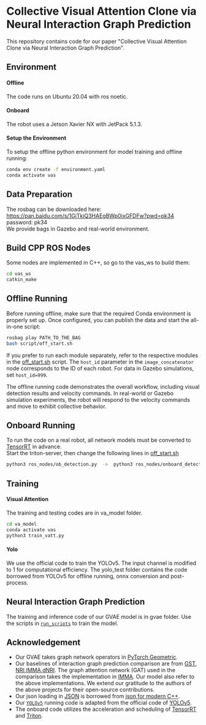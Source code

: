 # Collective Visual Attention Clone via Neural Interaction Graph Prediction
This repository contains code for our paper "Collective Visual Attention Clone via Neural Interaction Graph Prediction".

## Environment
#### Offline
The code runs on Ubuntu 20.04 with ros noetic.     
#### Onboard
The robot uses a Jetson Xavier NX with JetPack 5.1.3.

#### Setup the Environment
To setup the offline python environment for model training and offline running:     

```bash
conda env create -f environment.yaml
conda activate vas
```

## Data Preparation
The rosbag can be downloaded here:                 
https://pan.baidu.com/s/1GiTkiQ3HAEgBWp0ixGFDFw?pwd=pk34                    
password: pk34          
We provide bags in Gazebo and real-world environment.                     

## Build CPP ROS Nodes
Some nodes are implemented in C++, so go to the vas_ws to build them:         
```bash
cd vas_ws
catkin_make
```
## Offline Running
Before running offline, make sure that the required Conda environment is properly set up. Once configured, you can publish the data and start the all-in-one script:
```bash
rosbag play PATH_TO_THE_BAG
bash script/off_start.sh
```
If you prefer to run each module separately, refer to the respective modules in the [off_start.sh](./script/off_start.sh) script. The `host_id` parameter in the `image_concatenator` node corresponds to the ID of each robot. For data in Gazebo simulations, set `host_id=999`.              

The offline running code demonstrates the overall workflow, including visual detection results and velocity commands. In real-world or Gazebo simulation experiments, the robot will respond to the velocity commands and move to exhibit collective behavior.            

## Onboard Running
To run the code on a real robot, all network models must be converted to [TensorRT](https://github.com/NVIDIA/TensorRT) in advance.      
Start the triton-server, then change the following lines in [off_start.sh](./script/off_start.sh)
```bash
python3 ros_nodes/ob_detection.py  ->  python3 ros_nodes/onboard_detection.py
```

## Training
#### Visual Attention
The training and testing codes are in va_model folder.    
```bash
cd va_model
conda activate vas
python3 train_vatt.py
```

#### Yolo
We use the official code to train the YOLOv5.
The input channel is modified to 1 for computational efficiency.
The yolo_test folder contains the code borrowed from YOLOv5 for offline running,
onnx conversion and post-process.

## Neural Interaction Graph Prediction
The training and inference code of our GVAE model is in gvae folder. Use the scripts in [`run_scripts`](./gvae/run_scripts) to train the model.


## Acknowledgement
* Our GVAE takes graph network operators in [PyTorch Geometric](https://github.com/pyg-team/pytorch_geometric).
* Our baselines of interaction graph prediction comparison are from [GST](https://github.com/Shuijing725/CrowdNav_Prediction_AttnGraph), [NRI](https://github.com/ethanfetaya/NRI),[IMMA](https://github.com/sunfanyunn/IMMA),[dNRI](https://github.com/cgraber/cvpr_dNRI). The graph attention network (GAT) used in the comparison takes the implementation in [IMMA](https://github.com/sunfanyunn/IMMA). Our model also refer to the above implementations. We extend our gratitude to the authors of the above projects for their open-source contributions.
* Our json loading in [JSON](./vas_ws/src/vas/src/json.hpp) is borrowed from [json for modern C++](https://github.com/nlohmann/json).
* Our [`YOLOv5`](./yolo_test) running code is adapted from the official code of [YOLOv5](https://github.com/ultralytics/yolov5).
* The onboard code utilizes the acceleration and scheduling of [TensorRT](https://github.com/NVIDIA/TensorRT) and [Triton](https://github.com/triton-inference-server).


